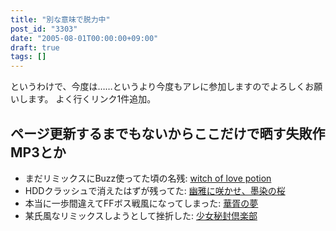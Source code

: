 ```yaml
---
title: "別な意味で脱力中"
post_id: "3303"
date: "2005-08-01T00:00:00+09:00"
draft: true
tags: []
---
```



というわけで、今度は……というより今度もアレに参加しますのでよろしくお願いします。 よく行くリンク1件追加。
## ページ更新するまでもないからここだけで晒す失敗作MP3とか


  * まだリミックスにBuzz使ってた頃の名残: [witch of love potion](/filez/music/outtake/lp.mp3)
  * HDDクラッシュで消えたはずが残ってた: [幽雅に咲かせ、墨染の桜](/filez/music/outtake/pcb.mp3)
  * 本当に一歩間違えてFFボス戦風になってしまった: [華胥の夢](/filez/music/outtake/k2.mp3)
  * 某氏風なリミックスしようとして挫折した: [少女秘封倶楽部](/filez/music/outtake/c.mp3)
